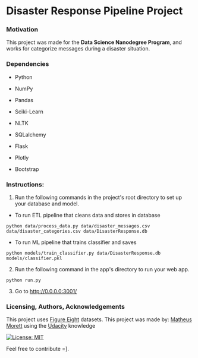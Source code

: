 
# Disaster Response Pipeline Project

  

### Motivation

This project was made for the **Data Science Nanodegree Program**, and works for categorize messages during a disaster situation.

  

### Dependencies

- Python

- NumPy

- Pandas

- Sciki-Learn

- NLTK

- SQLalchemy

- Flask

- Plotly

- Bootstrap

  

### Instructions:

1. Run the following commands in the project's root directory to set up your database and model.

  

- To run ETL pipeline that cleans data and stores in database

`python data/process_data.py data/disaster_messages.csv data/disaster_categories.csv data/DisasterResponse.db`

- To run ML pipeline that trains classifier and saves

`python models/train_classifier.py data/DisasterResponse.db models/classifier.pkl`

  

2. Run the following command in the app's directory to run your web app.

`python run.py`

  

3. Go to http://0.0.0.0:3001/

 
  

### Licensing, Authors, Acknowledgements

This project uses [Figure Eight](https://appen.com/)  datasets.
This project was made by: [Matheus Morett](https://github.com/matheusmorett) using the [Udacity](https://www.udacity.com/) knowledge

[![License: MIT](https://img.shields.io/badge/License-MIT-yellow.svg)](https://opensource.org/licenses/MIT)

Feel free to contribute =].